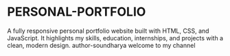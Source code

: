 # PERSONAL-PORTFOLIO
A fully responsive personal portfolio website built with HTML, CSS, and JavaScript. It highlights my skills, education, internships, and projects with a clean, modern design.
author-soundharya
welcome to my channel
